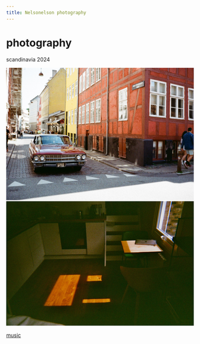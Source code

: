 ```yaml
---
title: Nelsonelson photography
---
```

# photography

scandinavia 2024

![Classic car in Copenhagen!](/content/0007_2A.jpg "classic car in copenhagen")
![](/content/0001_1.jpeg)

[music](/music.md)
